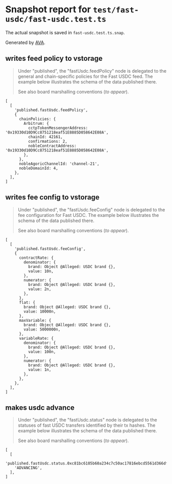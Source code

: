 # Snapshot report for `test/fast-usdc/fast-usdc.test.ts`

The actual snapshot is saved in `fast-usdc.test.ts.snap`.

Generated by [AVA](https://avajs.dev).

## writes feed policy to vstorage

> Under "published", the "fastUsdc.feedPolicy" node is delegated to the general and chain-specific policies for the Fast USDC feed.
> The example below illustrates the schema of the data published there.
> 
> See also board marshalling conventions (_to appear_).

    [
      [
        'published.fastUsdc.feedPolicy',
        {
          chainPolicies: {
            Arbitrum: {
              cctpTokenMessengerAddress: '0x19330d10D9Cc8751218eaf51E8885D058642E08A',
              chainId: 42161,
              confirmations: 2,
              nobleContractAddress: '0x19330d10D9Cc8751218eaf51E8885D058642E08A',
            },
          },
          nobleAgoricChannelId: 'channel-21',
          nobleDomainId: 4,
        },
      ],
    ]

## writes fee config to vstorage

> Under "published", the "fastUsdc.feeConfig" node is delegated to the fee configuration for Fast USDC.
> The example below illustrates the schema of the data published there.
> 
> See also board marshalling conventions (_to appear_).

    [
      [
        'published.fastUsdc.feeConfig',
        {
          contractRate: {
            denominator: {
              brand: Object @Alleged: USDC brand {},
              value: 10n,
            },
            numerator: {
              brand: Object @Alleged: USDC brand {},
              value: 2n,
            },
          },
          flat: {
            brand: Object @Alleged: USDC brand {},
            value: 10000n,
          },
          maxVariable: {
            brand: Object @Alleged: USDC brand {},
            value: 5000000n,
          },
          variableRate: {
            denominator: {
              brand: Object @Alleged: USDC brand {},
              value: 100n,
            },
            numerator: {
              brand: Object @Alleged: USDC brand {},
              value: 1n,
            },
          },
        },
      ],
    ]

## makes usdc advance

> Under "published", the "fastUsdc.status" node is delegated to the statuses of fast USDC transfers identified by their tx hashes.
> The example below illustrates the schema of the data published there.
> 
> See also board marshalling conventions (_to appear_).

    [
      [
        'published.fastUsdc.status.0xc81bc6105b60a234c7c50ac17816ebcd5561d366df8bf3be59ff387552761702',
        'ADVANCING',
      ],
    ]
